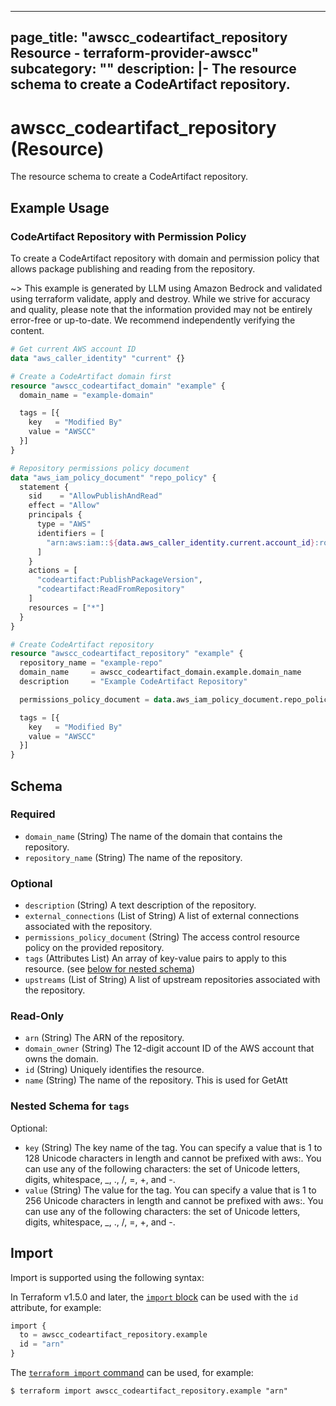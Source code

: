 
---
page_title: "awscc_codeartifact_repository Resource - terraform-provider-awscc"
subcategory: ""
description: |-
  The resource schema to create a CodeArtifact repository.
---

# awscc_codeartifact_repository (Resource)

The resource schema to create a CodeArtifact repository.

## Example Usage

### CodeArtifact Repository with Permission Policy

To create a CodeArtifact repository with domain and permission policy that allows package publishing and reading from the repository.

~> This example is generated by LLM using Amazon Bedrock and validated using terraform validate, apply and destroy. While we strive for accuracy and quality, please note that the information provided may not be entirely error-free or up-to-date. We recommend independently verifying the content.

```terraform
# Get current AWS account ID
data "aws_caller_identity" "current" {}

# Create a CodeArtifact domain first
resource "awscc_codeartifact_domain" "example" {
  domain_name = "example-domain"

  tags = [{
    key   = "Modified By"
    value = "AWSCC"
  }]
}

# Repository permissions policy document
data "aws_iam_policy_document" "repo_policy" {
  statement {
    sid    = "AllowPublishAndRead"
    effect = "Allow"
    principals {
      type = "AWS"
      identifiers = [
        "arn:aws:iam::${data.aws_caller_identity.current.account_id}:root"
      ]
    }
    actions = [
      "codeartifact:PublishPackageVersion",
      "codeartifact:ReadFromRepository"
    ]
    resources = ["*"]
  }
}

# Create CodeArtifact repository
resource "awscc_codeartifact_repository" "example" {
  repository_name = "example-repo"
  domain_name     = awscc_codeartifact_domain.example.domain_name
  description     = "Example CodeArtifact Repository"

  permissions_policy_document = data.aws_iam_policy_document.repo_policy.json

  tags = [{
    key   = "Modified By"
    value = "AWSCC"
  }]
}
```

<!-- schema generated by tfplugindocs -->
## Schema

### Required

- `domain_name` (String) The name of the domain that contains the repository.
- `repository_name` (String) The name of the repository.

### Optional

- `description` (String) A text description of the repository.
- `external_connections` (List of String) A list of external connections associated with the repository.
- `permissions_policy_document` (String) The access control resource policy on the provided repository.
- `tags` (Attributes List) An array of key-value pairs to apply to this resource. (see [below for nested schema](#nestedatt--tags))
- `upstreams` (List of String) A list of upstream repositories associated with the repository.

### Read-Only

- `arn` (String) The ARN of the repository.
- `domain_owner` (String) The 12-digit account ID of the AWS account that owns the domain.
- `id` (String) Uniquely identifies the resource.
- `name` (String) The name of the repository. This is used for GetAtt

<a id="nestedatt--tags"></a>
### Nested Schema for `tags`

Optional:

- `key` (String) The key name of the tag. You can specify a value that is 1 to 128 Unicode characters in length and cannot be prefixed with aws:. You can use any of the following characters: the set of Unicode letters, digits, whitespace, _, ., /, =, +, and -.
- `value` (String) The value for the tag. You can specify a value that is 1 to 256 Unicode characters in length and cannot be prefixed with aws:. You can use any of the following characters: the set of Unicode letters, digits, whitespace, _, ., /, =, +, and -.

## Import

Import is supported using the following syntax:

In Terraform v1.5.0 and later, the [`import` block](https://developer.hashicorp.com/terraform/language/import) can be used with the `id` attribute, for example:

```terraform
import {
  to = awscc_codeartifact_repository.example
  id = "arn"
}
```

The [`terraform import` command](https://developer.hashicorp.com/terraform/cli/commands/import) can be used, for example:

```shell
$ terraform import awscc_codeartifact_repository.example "arn"
```
